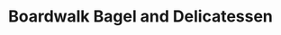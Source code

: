 ---
title: "Boardwalk Bagel and Delicatessen"
url: /atlantic-beach/boardwalk-bagel-and-delicatessen/
shop: Feinkost
---